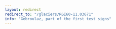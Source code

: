 ```yaml
---
layout: redirect
redirect_to: "/glaciers/RGI60-11.03671"
info: "Gebroulaz, part of the first test signs"
---
```

